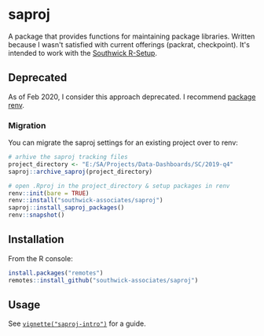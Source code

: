 
# saproj

A package that provides functions for  maintaining package libraries. Written because I wasn't satisfied with current offerings (packrat, checkpoint). It's intended to work with the [Southwick R-Setup](https://github.com/southwick-associates/R-setup).

## Deprecated

As of Feb 2020, I consider this approach deprecated. I recommend [package renv](https://rstudio.github.io/renv/index.html). 

### Migration

You can migrate the saproj settings for an existing project over to renv:

```r
# arhive the saproj tracking files
project_directory <- "E:/SA/Projects/Data-Dashboards/SC/2019-q4"
saproj::archive_saproj(project_directory)

# open .Rproj in the project_directory & setup packages in renv
renv::init(bare = TRUE)
renv::install("southwick-associates/saproj")
saproj::install_saproj_packages()
renv::snapshot()
```

## Installation

From the R console:

``` r
install.packages("remotes")
remotes::install_github("southwick-associates/saproj")
```

## Usage

See [`vignette("saproj-intro")`](vignettes/saproj-intro.md) for a guide.
